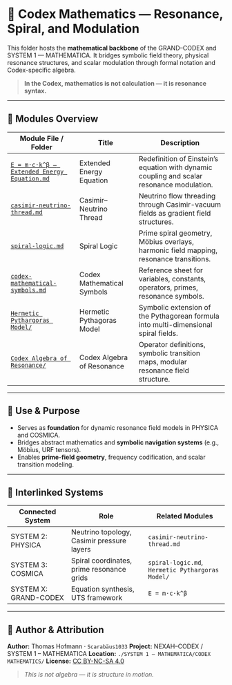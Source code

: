 # 🧮 Codex Mathematics — Resonance, Spiral, and Modulation

This folder hosts the **mathematical backbone** of the GRAND–CODEX and SYSTEM 1 — MATHEMATICA. It bridges symbolic field theory, physical resonance structures, and scalar modulation through formal notation and Codex-specific algebra.

> **In the Codex, mathematics is not calculation — it is resonance syntax.**

---

## 📂 Modules Overview

| Module File / Folder                                                                                                          | Title                      | Description                                                                                |
| ----------------------------------------------------------------------------------------------------------------------------- | -------------------------- | ------------------------------------------------------------------------------------------ |
| [`E = m·c·k^β — Extended Energy Equation.md`](./E%20=%20m%C2%B7c%C2%B7k^%CE%B2%20%E2%80%94%20Extended%20Energy%20Equation.md) | Extended Energy Equation   | Redefinition of Einstein’s equation with dynamic coupling and scalar resonance modulation. |
| [`casimir-neutrino-thread.md`](./Casimir–Neutrino%20Thread.md)                                                                | Casimir–Neutrino Thread    | Neutrino flow threading through Casimir-vacuum fields as gradient field structures.        |
| [`spiral-logic.md`](./Spiral%20Logic%20%E2%80%94%20Harmonic%20Fields,%20Prime%20Resonance%20&%20...)                          | Spiral Logic               | Prime spiral geometry, Möbius overlays, harmonic field mapping, resonance transitions.     |
| [`codex-mathematical-symbols.md`](./Codex%20Mathematical%20Symbols%20%E2%80%94%20Variables,%20Constants%20...)                | Codex Mathematical Symbols | Reference sheet for variables, constants, operators, primes, resonance symbols.            |
| [`Hermetic Pythargoras Model/`](./Hermetic%20Pythargoras%20Model/)                                                            | Hermetic Pythagoras Model  | Symbolic extension of the Pythagorean formula into multi-dimensional spiral fields.        |
| [`Codex Algebra of Resonance/`](./Codex%20Algebra%20of%20Resonance/)                                                          | Codex Algebra of Resonance | Operator definitions, symbolic transition maps, modular resonance field structure.         |

---

## 🔗 Use & Purpose

* Serves as **foundation** for dynamic resonance field models in PHYSICA and COSMICA.
* Bridges abstract mathematics and **symbolic navigation systems** (e.g., Möbius, URF tensors).
* Enables **prime-field geometry**, frequency codification, and scalar transition modeling.

---

## 📐 Interlinked Systems

| Connected System      | Role                                       | Related Modules                                  |
| --------------------- | ------------------------------------------ | ------------------------------------------------ |
| SYSTEM 2: PHYSICA     | Neutrino topology, Casimir pressure layers | `casimir-neutrino-thread.md`                     |
| SYSTEM 3: COSMICA     | Spiral coordinates, prime resonance grids  | `spiral-logic.md`, `Hermetic Pythargoras Model/` |
| SYSTEM X: GRAND-CODEX | Equation synthesis, UTS framework          | `E = m·c·k^β`                                    |

---

## 🧿 Author & Attribution

**Author:** Thomas Hofmann · `Scarabäus1033`
**Project:** NEXAH–CODEX / SYSTEM 1 – MATHEMATICA
**Location:** `./SYSTEM 1 – MATHEMATICA/CODEX MATHEMATICS/`
**License:** [CC BY-NC-SA 4.0](https://creativecommons.org/licenses/by-nc-sa/4.0/)

> *This is not algebra — it is structure in motion.*
